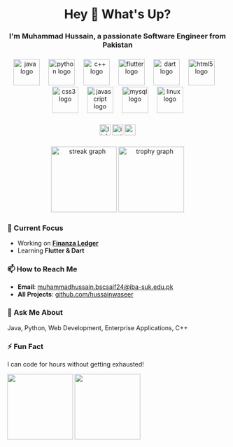 <h1 align="center">Hey 👋 What's Up?</h1>
<h3 align="center">I'm Muhammad Hussain, a passionate Software Engineer from Pakistan</h3>

###

<div align="center">
  <img src="https://skillicons.dev/icons?i=java" height="60" alt="java logo" />
  <img width="12" />
  <img src="https://skillicons.dev/icons?i=py" height="60" alt="python logo" />
  <img width="12" />
  <img src="https://skillicons.dev/icons?i=cpp" height="60" alt="c++ logo" />
  <img width="12" />
  <img src="https://skillicons.dev/icons?i=flutter" height="60" alt="flutter logo" />
  <img width="12" />
  <img src="https://skillicons.dev/icons?i=dart" height="60" alt="dart logo" />
  <img width="12" />
  <img src="https://skillicons.dev/icons?i=html" height="60" alt="html5 logo" />
  <img width="12" />
  <img src="https://skillicons.dev/icons?i=css" height="60" alt="css3 logo" />
  <img width="12" />
  <img src="https://skillicons.dev/icons?i=js" height="60" alt="javascript logo" />
  <img width="12" />
  <img src="https://skillicons.dev/icons?i=mysql" height="60" alt="mysql logo" />
  <img width="12" />
  <img src="https://skillicons.dev/icons?i=linux" height="60" alt="linux logo" />
</div>

###

<div align="center">
  <img src="https://img.shields.io/static/v1?message=LinkedIn&logo=linkedin&label=&color=0077B5&logoColor=white&labelColor=&style=for-the-badge" height="25" alt="linkedin logo" />
  <img src="https://img.shields.io/static/v1?message=Instagram&logo=instagram&label=&color=E4405F&logoColor=white&labelColor=&style=for-the-badge" height="25" alt="instagram logo" />
  <img src="https://img.shields.io/static/v1?message=Gmail&logo=gmail&label=&color=D14836&logoColor=white&labelColor=&style=for-the-badge" height="25" alt="gmail logo" />
</div>

###

<div align="center">
  <img src="https://streak-stats.demolab.com?user=hussainwaseer&locale=en&mode=daily&theme=dracula&hide_border=false&border_radius=5" height="150" alt="streak graph" />
  <img src="https://github-profile-trophy.vercel.app?username=hussainwaseer&theme=dracula&column=-1&row=1&margin-w=8&margin-h=8&no-bg=false&no-frame=false" height="150" alt="trophy graph" />
</div>

###

### 🔭 Current Focus  
- Working on **[Finanza Ledger](https://github.com/hussainwaseer/Finanza-ledger)**  
- Learning **Flutter & Dart**  

### 📫 How to Reach Me  
- **Email**: muhammadhussain.bscsaif24@iba-suk.edu.pk  
- **All Projects**: [github.com/hussainwaseer](https://github.com/hussainwaseer)  

### 💬 Ask Me About  
Java, Python, Web Development, Enterprise Applications, C++  

### ⚡ Fun Fact  
I can code for hours without getting exhausted!  

  <!-- GitHub Stats -->
  <img src="https://github-readme-stats.vercel.app/api?username=hussainwaseer&show_icons=true&theme=radical" height="150"/>
  <img src="https://github-readme-stats.vercel.app/api/top-langs/?username=hussainwaseer&layout=compact&theme=radical" height="150"/>
</div>
